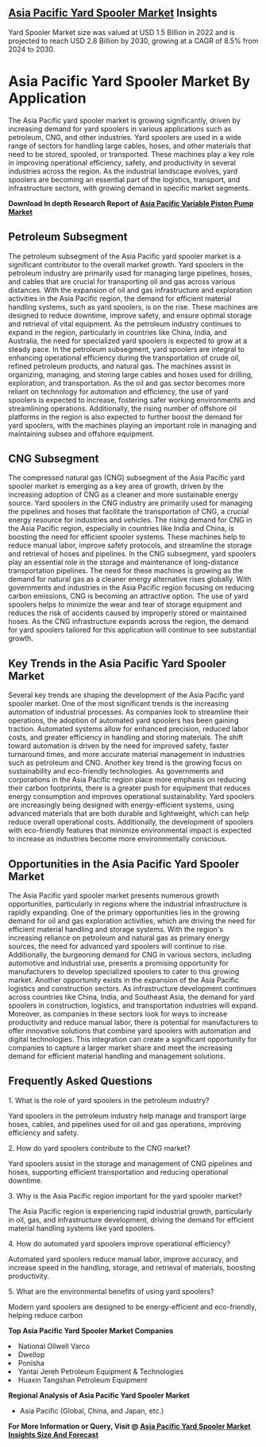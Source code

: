 <h2><a href="https://www.verifiedmarketreports.com/download-sample/?rid=213844&amp;utm_source=Github-Feb&amp;utm_medium=225" target="_blank">Asia Pacific Yard Spooler Market</a> Insights</h2><p>Yard Spooler Market size was valued at USD 1.5 Billion in 2022 and is projected to reach USD 2.8 Billion by 2030, growing at a CAGR of 8.5% from 2024 to 2030.</p><p><h1>Asia Pacific Yard Spooler Market By Application</h1> <p>The Asia Pacific yard spooler market is growing significantly, driven by increasing demand for yard spoolers in various applications such as petroleum, CNG, and other industries. Yard spoolers are used in a wide range of sectors for handling large cables, hoses, and other materials that need to be stored, spooled, or transported. These machines play a key role in improving operational efficiency, safety, and productivity in several industries across the region. As the industrial landscape evolves, yard spoolers are becoming an essential part of the logistics, transport, and infrastructure sectors, with growing demand in specific market segments. <p><strong>Download In depth Research Report of <a href="https://www.verifiedmarketreports.com/download-sample/?rid=236118&amp;utm_source=Pulse-Dec&amp;utm_medium=225" target="_blank">Asia Pacific Variable Piston Pump Market</a></strong></p></p> <h2>Petroleum Subsegment</h2> <p>The petroleum subsegment of the Asia Pacific yard spooler market is a significant contributor to the overall market growth. Yard spoolers in the petroleum industry are primarily used for managing large pipelines, hoses, and cables that are crucial for transporting oil and gas across various distances. With the expansion of oil and gas infrastructure and exploration activities in the Asia Pacific region, the demand for efficient material handling systems, such as yard spoolers, is on the rise. These machines are designed to reduce downtime, improve safety, and ensure optimal storage and retrieval of vital equipment. As the petroleum industry continues to expand in the region, particularly in countries like China, India, and Australia, the need for specialized yard spoolers is expected to grow at a steady pace. In the petroleum subsegment, yard spoolers are integral to enhancing operational efficiency during the transportation of crude oil, refined petroleum products, and natural gas. The machines assist in organizing, managing, and storing large cables and hoses used for drilling, exploration, and transportation. As the oil and gas sector becomes more reliant on technology for automation and efficiency, the use of yard spoolers is expected to increase, fostering safer working environments and streamlining operations. Additionally, the rising number of offshore oil platforms in the region is also expected to further boost the demand for yard spoolers, with the machines playing an important role in managing and maintaining subsea and offshore equipment. <h2>CNG Subsegment</h2> <p>The compressed natural gas (CNG) subsegment of the Asia Pacific yard spooler market is emerging as a key area of growth, driven by the increasing adoption of CNG as a cleaner and more sustainable energy source. Yard spoolers in the CNG industry are primarily used for managing the pipelines and hoses that facilitate the transportation of CNG, a crucial energy resource for industries and vehicles. The rising demand for CNG in the Asia Pacific region, especially in countries like India and China, is boosting the need for efficient spooler systems. These machines help to reduce manual labor, improve safety protocols, and streamline the storage and retrieval of hoses and pipelines. In the CNG subsegment, yard spoolers play an essential role in the storage and maintenance of long-distance transportation pipelines. The need for these machines is growing as the demand for natural gas as a cleaner energy alternative rises globally. With governments and industries in the Asia Pacific region focusing on reducing carbon emissions, CNG is becoming an attractive option. The use of yard spoolers helps to minimize the wear and tear of storage equipment and reduces the risk of accidents caused by improperly stored or maintained hoses. As the CNG infrastructure expands across the region, the demand for yard spoolers tailored for this application will continue to see substantial growth. <h2>Key Trends in the Asia Pacific Yard Spooler Market</h2> <p>Several key trends are shaping the development of the Asia Pacific yard spooler market. One of the most significant trends is the increasing automation of industrial processes. As companies look to streamline their operations, the adoption of automated yard spoolers has been gaining traction. Automated systems allow for enhanced precision, reduced labor costs, and greater efficiency in handling and storing materials. The shift toward automation is driven by the need for improved safety, faster turnaround times, and more accurate material management in industries such as petroleum and CNG. Another key trend is the growing focus on sustainability and eco-friendly technologies. As governments and corporations in the Asia Pacific region place more emphasis on reducing their carbon footprints, there is a greater push for equipment that reduces energy consumption and improves operational sustainability. Yard spoolers are increasingly being designed with energy-efficient systems, using advanced materials that are both durable and lightweight, which can help reduce overall operational costs. Additionally, the development of spoolers with eco-friendly features that minimize environmental impact is expected to increase as industries become more environmentally conscious. <h2>Opportunities in the Asia Pacific Yard Spooler Market</h2> <p>The Asia Pacific yard spooler market presents numerous growth opportunities, particularly in regions where the industrial infrastructure is rapidly expanding. One of the primary opportunities lies in the growing demand for oil and gas exploration activities, which are driving the need for efficient material handling and storage systems. With the region's increasing reliance on petroleum and natural gas as primary energy sources, the need for advanced yard spoolers will continue to rise. Additionally, the burgeoning demand for CNG in various sectors, including automotive and industrial use, presents a promising opportunity for manufacturers to develop specialized spoolers to cater to this growing market. Another opportunity exists in the expansion of the Asia Pacific logistics and construction sectors. As infrastructure development continues across countries like China, India, and Southeast Asia, the demand for yard spoolers in construction, logistics, and transportation industries will expand. Moreover, as companies in these sectors look for ways to increase productivity and reduce manual labor, there is potential for manufacturers to offer innovative solutions that combine yard spoolers with automation and digital technologies. This integration can create a significant opportunity for companies to capture a larger market share and meet the increasing demand for efficient material handling and management solutions. <h2>Frequently Asked Questions</h2> <p>1. What is the role of yard spoolers in the petroleum industry?</p> <p>Yard spoolers in the petroleum industry help manage and transport large hoses, cables, and pipelines used for oil and gas operations, improving efficiency and safety.</p> <p>2. How do yard spoolers contribute to the CNG market?</p> <p>Yard spoolers assist in the storage and management of CNG pipelines and hoses, supporting efficient transportation and reducing operational downtime.</p> <p>3. Why is the Asia Pacific region important for the yard spooler market?</p> <p>The Asia Pacific region is experiencing rapid industrial growth, particularly in oil, gas, and infrastructure development, driving the demand for efficient material handling systems like yard spoolers.</p> <p>4. How do automated yard spoolers improve operational efficiency?</p> <p>Automated yard spoolers reduce manual labor, improve accuracy, and increase speed in the handling, storage, and retrieval of materials, boosting productivity.</p> <p>5. What are the environmental benefits of using yard spoolers?</p> <p>Modern yard spoolers are designed to be energy-efficient and eco-friendly, helping reduce carbon</p><p><strong>Top Asia Pacific Yard Spooler Market Companies</strong></p><div data-test-id=""><p><li>National Oilwell Varco</li><li> Dwellop</li><li> Ponisha</li><li> Yantai Jereh Petroleum Equipment & Technologies</li><li> Huaxin Tangshan Petroleum Equipment</li></p><div><strong>Regional Analysis of&nbsp;Asia Pacific Yard Spooler Market</strong></div><ul><li dir="ltr"><p dir="ltr">Asia Pacific (Global, China, and Japan, etc.)</p></li></ul><p><strong>For More Information or Query, Visit @&nbsp;</strong><strong><a href="https://www.verifiedmarketreports.com/product/yard-spooler-market/?utm_source=Github-Feb&amp;utm_medium=225" target="_blank">Asia Pacific Yard Spooler Market Insights Size And Forecast</a></strong></p></div><h2>&nbsp;</h2><div data-test-id="">&nbsp;</div>
